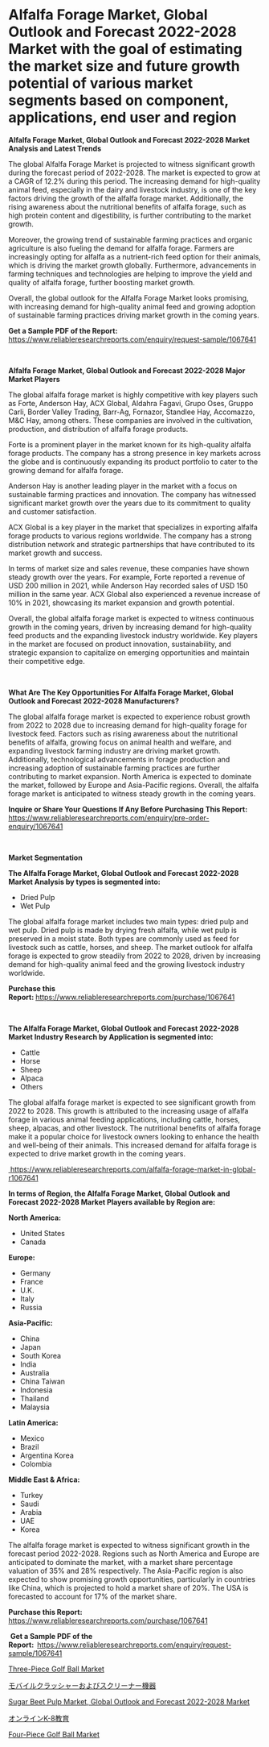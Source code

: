 <p><h1>Alfalfa Forage Market, Global Outlook and Forecast 2022-2028 Market with the goal of estimating the market size and future growth potential of various market segments based on component, applications, end user and region</h1></p><p><strong>Alfalfa Forage Market, Global Outlook and Forecast 2022-2028 Market Analysis and Latest Trends</strong></p>
<p><p>The global Alfalfa Forage Market is projected to witness significant growth during the forecast period of 2022-2028. The market is expected to grow at a CAGR of 12.2% during this period. The increasing demand for high-quality animal feed, especially in the dairy and livestock industry, is one of the key factors driving the growth of the alfalfa forage market. Additionally, the rising awareness about the nutritional benefits of alfalfa forage, such as high protein content and digestibility, is further contributing to the market growth.</p><p>Moreover, the growing trend of sustainable farming practices and organic agriculture is also fueling the demand for alfalfa forage. Farmers are increasingly opting for alfalfa as a nutrient-rich feed option for their animals, which is driving the market growth globally. Furthermore, advancements in farming techniques and technologies are helping to improve the yield and quality of alfalfa forage, further boosting market growth.</p><p>Overall, the global outlook for the Alfalfa Forage Market looks promising, with increasing demand for high-quality animal feed and growing adoption of sustainable farming practices driving market growth in the coming years.</p></p>
<p><strong>Get a Sample PDF of the Report:&nbsp;</strong> <a href="https://www.reliableresearchreports.com/enquiry/request-sample/1067641">https://www.reliableresearchreports.com/enquiry/request-sample/1067641</a></p>
<p>&nbsp;</p>
<p><strong>Alfalfa Forage Market, Global Outlook and Forecast 2022-2028 Major Market Players</strong></p>
<p><p>The global alfalfa forage market is highly competitive with key players such as Forte, Anderson Hay, ACX Global, Aldahra Fagavi, Grupo Oses, Gruppo Carli, Border Valley Trading, Barr-Ag, Fornazor, Standlee Hay, Accomazzo, M&C Hay, among others. These companies are involved in the cultivation, production, and distribution of alfalfa forage products.</p><p>Forte is a prominent player in the market known for its high-quality alfalfa forage products. The company has a strong presence in key markets across the globe and is continuously expanding its product portfolio to cater to the growing demand for alfalfa forage.</p><p>Anderson Hay is another leading player in the market with a focus on sustainable farming practices and innovation. The company has witnessed significant market growth over the years due to its commitment to quality and customer satisfaction.</p><p>ACX Global is a key player in the market that specializes in exporting alfalfa forage products to various regions worldwide. The company has a strong distribution network and strategic partnerships that have contributed to its market growth and success.</p><p>In terms of market size and sales revenue, these companies have shown steady growth over the years. For example, Forte reported a revenue of USD 200 million in 2021, while Anderson Hay recorded sales of USD 150 million in the same year. ACX Global also experienced a revenue increase of 10% in 2021, showcasing its market expansion and growth potential.</p><p>Overall, the global alfalfa forage market is expected to witness continuous growth in the coming years, driven by increasing demand for high-quality feed products and the expanding livestock industry worldwide. Key players in the market are focused on product innovation, sustainability, and strategic expansion to capitalize on emerging opportunities and maintain their competitive edge.</p></p>
<p>&nbsp;</p>
<p><strong>What Are The Key Opportunities For Alfalfa Forage Market, Global Outlook and Forecast 2022-2028 Manufacturers?</strong></p>
<p><p>The global alfalfa forage market is expected to experience robust growth from 2022 to 2028 due to increasing demand for high-quality forage for livestock feed. Factors such as rising awareness about the nutritional benefits of alfalfa, growing focus on animal health and welfare, and expanding livestock farming industry are driving market growth. Additionally, technological advancements in forage production and increasing adoption of sustainable farming practices are further contributing to market expansion. North America is expected to dominate the market, followed by Europe and Asia-Pacific regions. Overall, the alfalfa forage market is anticipated to witness steady growth in the coming years.</p></p>
<p><strong>Inquire or Share Your Questions If Any Before Purchasing This Report:</strong> <a href="https://www.reliableresearchreports.com/enquiry/pre-order-enquiry/1067641">https://www.reliableresearchreports.com/enquiry/pre-order-enquiry/1067641</a></p>
<p>&nbsp;</p>
<p><strong>Market Segmentation</strong></p>
<p><strong>The Alfalfa Forage Market, Global Outlook and Forecast 2022-2028 Market Analysis by types is segmented into:</strong></p>
<p><ul><li>Dried Pulp</li><li>Wet Pulp</li></ul></p>
<p><p>The global alfalfa forage market includes two main types: dried pulp and wet pulp. Dried pulp is made by drying fresh alfalfa, while wet pulp is preserved in a moist state. Both types are commonly used as feed for livestock such as cattle, horses, and sheep. The market outlook for alfalfa forage is expected to grow steadily from 2022 to 2028, driven by increasing demand for high-quality animal feed and the growing livestock industry worldwide.</p></p>
<p><strong>Purchase this Report:&nbsp;</strong><a href="https://www.reliableresearchreports.com/purchase/1067641">https://www.reliableresearchreports.com/purchase/1067641</a></p>
<p>&nbsp;</p>
<p><strong>The Alfalfa Forage Market, Global Outlook and Forecast 2022-2028 Market Industry Research by Application is segmented into:</strong></p>
<p><ul><li>Cattle</li><li>Horse</li><li>Sheep</li><li>Alpaca</li><li>Others</li></ul></p>
<p><p>The global alfalfa forage market is expected to see significant growth from 2022 to 2028. This growth is attributed to the increasing usage of alfalfa forage in various animal feeding applications, including cattle, horses, sheep, alpacas, and other livestock. The nutritional benefits of alfalfa forage make it a popular choice for livestock owners looking to enhance the health and well-being of their animals. This increased demand for alfalfa forage is expected to drive market growth in the coming years.</p></p>
<p><a href="https://www.reliableresearchreports.com/alfalfa-forage-market-in-global-r1067641">&nbsp;https://www.reliableresearchreports.com/alfalfa-forage-market-in-global-r1067641</a></p>
<p><strong>In terms of Region, the Alfalfa Forage Market, Global Outlook and Forecast 2022-2028 Market Players available by Region are:</strong></p>
<p>
    <p> <strong> North America: </strong>
        <ul>
            <li>United States</li>
            <li>Canada</li>
        </ul>
        </p> 
    <p> <strong> Europe: </strong>
        <ul>
            <li>Germany</li>
            <li>France</li>
            <li>U.K.</li>
            <li>Italy</li>
            <li>Russia</li>
        </ul>
        </p> 
    <p> <strong> Asia-Pacific: </strong>
        <ul>
            <li>China</li>
            <li>Japan</li>
            <li>South Korea</li>
            <li>India</li>
            <li>Australia</li>
            <li>China Taiwan</li>
            <li>Indonesia</li>
            <li>Thailand</li>
            <li>Malaysia</li>
        </ul>
        </p> 
    <p> <strong> Latin America: </strong>
        <ul>
            <li>Mexico</li>
            <li>Brazil</li>
            <li>Argentina Korea</li>
            <li>Colombia</li>
        </ul>
        </p> 
    <p> <strong> Middle East & Africa: </strong>
        <ul>
            <li>Turkey</li>
            <li>Saudi</li>
            <li>Arabia</li>
            <li>UAE</li>
            <li>Korea</li>
        </ul>
    </p>
    </p>
<p><p>The alfalfa forage market is expected to witness significant growth in the forecast period 2022-2028. Regions such as North America and Europe are anticipated to dominate the market, with a market share percentage valuation of 35% and 28% respectively. The Asia-Pacific region is also expected to show promising growth opportunities, particularly in countries like China, which is projected to hold a market share of 20%. The USA is forecasted to account for 17% of the market share.</p></p>
<p><strong>Purchase this Report: </strong><a href="https://www.reliableresearchreports.com/purchase/1067641">https://www.reliableresearchreports.com/purchase/1067641</a></p>
<p>&nbsp;<strong>Get a Sample PDF of the Report:&nbsp;&nbsp;</strong><a href="https://www.reliableresearchreports.com/enquiry/request-sample/1067641">https://www.reliableresearchreports.com/enquiry/request-sample/1067641</a></p>
<p><strong></strong></p>
<p><p><a href="https://issuu.com/reportprime-2/docs/three-piece-golf-ball-market-size-2030.pptx">Three-Piece Golf Ball Market</a></p><p><a href="https://github.com/marbadji/Market-Research-Report-List-1/blob/main/526021086955.md">モバイルクラッシャーおよびスクリーナー機器</a></p><p><a href="https://github.com/MaraKoelpin2023/Market-Research-Report-List-1/blob/main/sugar-beet-pulp-market-global-outlook-and-forecast-2022-2028-market.md">Sugar Beet Pulp Market, Global Outlook and Forecast 2022-2028 Market</a></p><p><a href="https://github.com/ddwcuskozol07187/Market-Research-Report-List-2/blob/main/809850186954.md">オンラインK-8教育</a></p><p><a href="https://issuu.com/reportprime-2/docs/four-piece-golf-ball-market-size-2030.pptx">Four-Piece Golf Ball Market</a></p></p>